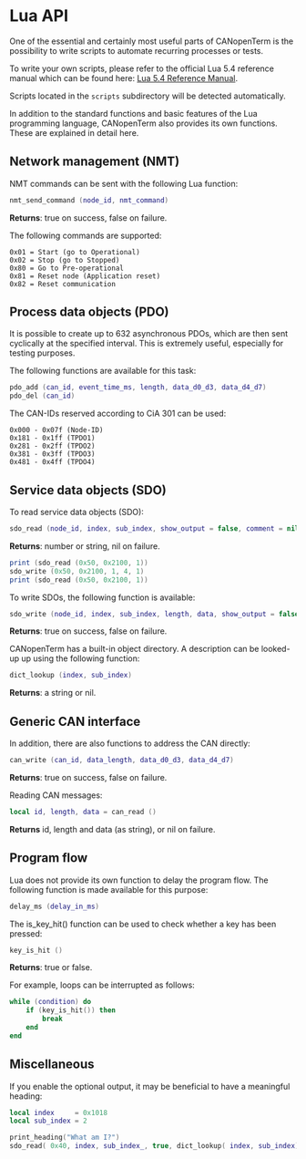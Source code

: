 # Lua API

One of the essential and certainly most useful parts of CANopenTerm is
the possibility to write scripts to automate recurring processes or
tests.

To write your own scripts, please refer to the official Lua 5.4
reference manual which can be found here: [Lua 5.4 Reference
Manual](https://www.lua.org/manual/5.4/).

Scripts located in the `scripts` subdirectory will be detected
automatically.

In addition to the standard functions and basic features of the Lua
programming language, CANopenTerm also provides its own functions.
These are explained in detail here.

## Network management (NMT)

NMT commands can be sent with the following Lua function:

```lua
nmt_send_command (node_id, nmt_command)
```

**Returns**: true on success, false on failure.

The following commands are supported:

```text
0x01 = Start (go to Operational)
0x02 = Stop (go to Stopped)
0x80 = Go to Pre-operational
0x81 = Reset node (Application reset)
0x82 = Reset communication
```

## Process data objects (PDO)

It is possible to create up to 632 asynchronous PDOs, which are then
sent cyclically at the specified interval.  This is extremely useful,
especially for testing purposes.

The following functions are available for this task:

```lua
pdo_add (can_id, event_time_ms, length, data_d0_d3, data_d4_d7)
pdo_del (can_id)
```

The CAN-IDs reserved according to CiA 301 can be used:

```text
0x000 - 0x07f (Node-ID)
0x181 - 0x1ff (TPDO1)
0x281 - 0x2ff (TPDO2)
0x381 - 0x3ff (TPDO3)
0x481 - 0x4ff (TPDO4)
```

## Service data objects (SDO)

To read service data objects (SDO):

```lua
sdo_read (node_id, index, sub_index, show_output = false, comment = nil)
```

**Returns**: number or string, nil on failure.

```lua
print (sdo_read (0x50, 0x2100, 1))
sdo_write (0x50, 0x2100, 1, 4, 1)
print (sdo_read (0x50, 0x2100, 1))
```

To write SDOs, the following function is available:

```lua
sdo_write (node_id, index, sub_index, length, data, show_output = false, comment = nil)
```

**Returns**: true on success, false on failure.

CANopenTerm has a built-in object directory. A description can be looked-up
up using the following function:

```lua
dict_lookup (index, sub_index)
```

**Returns**: a string or nil.

## Generic CAN interface

In addition, there are also functions to address the CAN directly:

```lua
can_write (can_id, data_length, data_d0_d3, data_d4_d7)
```

**Returns**: true on success, false on failure.

Reading CAN messages:

```lua
local id, length, data = can_read ()
```

**Returns** id, length and data (as string), or nil on failure.

## Program flow

Lua does not provide its own function to delay the program flow.  The
following function is made available for this purpose:

```lua
delay_ms (delay_in_ms)
```

The is_key_hit() function can be used to check whether a key has been pressed:

```lua
key_is_hit ()
```

**Returns**: true or false.

For example, loops can be interrupted as follows:

```lua
while (condition) do
    if (key_is_hit()) then
        break
    end
end
```

## Miscellaneous

If you enable the optional output, it may be beneficial to have a meaningful
heading:

```lua
local index     = 0x1018
local sub_index = 2

print_heading("What am I?")
sdo_read( 0x40, index, sub_index_, true, dict_lookup( index, sub_index) )
```
